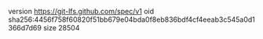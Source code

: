 version https://git-lfs.github.com/spec/v1
oid sha256:4456f758f60820f51bb679e04bda0f8eb836bdf4cf4eeab3c545a0d1366d7d69
size 28504
